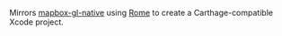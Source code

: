 Mirrors [mapbox-gl-native](https://github.com/mapbox/mapbox-gl-native) using [Rome](https://github.com/neonichu/Rome) to create a Carthage-compatible Xcode project.
